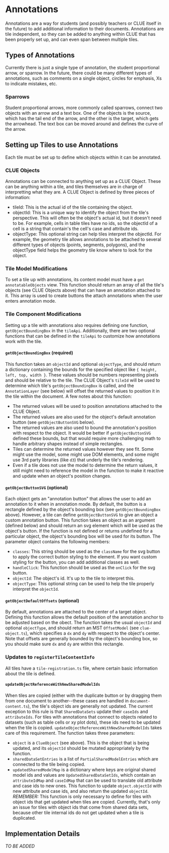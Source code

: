 # Annotations
Annotations are a way for students (and possibly teachers or CLUE itself in the future) to add additional information to their documents. Annotations are tile independent, so they can be added to anything within CLUE that has been properly set up, and can even span between multiple tiles.

## Types of Annotations
Currently there is just a single type of annotation, the student proportional arrow, or sparrow. In the future, there could be many different types of annotations, such as comments on a single object, circles for emphasis, Xs to indicate mistakes, etc.

### Sparrows
Student proportional arrows, more commonly called sparrows, connect two objects with an arrow and a text box. One of the objects is the source, which has the tail end of the arrow, and the other is the target, which gets the arrowhead. The text box can be moved around and defines the curve of the arrow.

## Setting up Tiles to use Annotations
Each tile must be set up to define which objects within it can be annotated.

### CLUE Objects
Annotations can be connected to anything set up as a CLUE Object. These can be anything within a tile, and tiles themselves are in charge of interpretting what they are. A CLUE Object is defined by three pieces of information:
- tileId: This is the actual id of the tile containing the object.
- objectId: This is a unique way to identify the object from the tile's perspective. This will often be the object's actual id, but it doesn't need to be. For example, cells in table tiles have no ids, so the objectId of a cell is a string that contain's the cell's case and attribute ids.
- objectType: This optional string can help tiles interpret the objectId. For example, the geometry tile allows annotations to be attached to several different types of objects (points, segments, polygons), and the objectType field helps the geometry tile know where to look for the object.

### Tile Model Modifications
To set a tile up with annotations, its content model must have a `get annotatableObjects` view. This function should return an array of all the tile's objects (see CLUE Objects above) that can have an annotation attached to it. This array is used to create buttons the attach annotations when the user enters annotation mode.

### Tile Component Modifications
Setting up a tile with annotations also requires defining one function, `getObjectBoundingBox` in the `tileApi`. Additionally, there are two optional functions that can be defined in the `tileApi` to customize how annotations work with the tile.

#### `getObjectBoundingBox` (required)
This function takes an `objectId` and optional `objectType`, and should return a dictionary containing the bounds for the specified object like `{ height, left, top, width }`. These values should be numbers representing pixels and should be relative to the tile. The CLUE Object's `tileId` will be used to determine which tile's `getObjectBoundingBox` is called, and the `AnnotationLayer` (see below) will offset the returned values to position it in the tile within the document. A few notes about this function:
- The returned values will be used to position annotations attached to the CLUE Object.
- The returned values are also used for the object's default annotation button (see `getObjectButtonSVG` below).
- The returned values are also used to bound the annotation's position with respect to the object. It would be better if `getObjectButtonSVG` defined these bounds, but that would require more challenging math to handle arbitrary shapes instead of simple rectangles.
- Tiles can determine the returned values however they see fit. Some might use the model, some might use DOM elements, and some might use 3rd party libraries (like `d3`) that underly the tile's rendering.
- Even if a tile does not use the model to determine the return values, it still might need to reference the model in the function to make it reactive and update when an object's position changes.

#### `getObjectButtonSVG` (optional)
Each object gets an "annotation button" that allows the user to add an annotation to it when in annotation mode. By default, the button is a rectangle defined by the object's bounding box (see `getObjectBoundingBox` above). However, a tile can define `getObjectButtonSVG` to give an object a custom annotation button. This function takes an object as an argument (defined below) and should return an svg element which will be used as the object's button. If the function is not defined or returns undefined for a particular object, the object's bounding box will be used for its button. The parameter object contains the following members:
- `classes`: This string should be used as the `className` for the svg button to apply the correct button styling to the element. If you want custom styling for the button, you can add additional classes as well.
- `handleClick`: This function should be used as the `onClick` for the svg button.
- `objectId`: The object's id. It's up to the tile to interpret this.
- `objectType`: This optional string can be used to help the tile properly interpret the `objectId`.

#### `getObjectDefaultOffsets` (optional)
By default, annotations are attached to the center of a target object. Defining this function allows the default position of the annotation anchor to be adjusted based on the obect. The function takes the usual `objectId` and optional `objectType`, and should return an MST `OffsetModel` (see `clue-object.ts`), which specifies a `dx` and `dy` with respect to the object's center. Note that offsets are generally bounded by the object's bounding box, so you should make sure `dx` and `dy` are within this rectangle.

### Updates to `registerTileContentInfo`
All tiles have a `tile-registration.ts` file, where certain basic information about the tile is defined.

#### `updateObjectReferenceWithNewSharedModelIds`
When tiles are copied (either with the duplicate button or by dragging them from one document to another--these cases are handled in `document-content.ts`), the tile's object ids are generally not updated. The current exception to this rule is that `SharedDataSets` update their `caseIds` and `attributeIds`. For tiles with annotations that connect to objects related to datasets (such as table cells or xy plot dots), these ids need to be updated when the tile is copied. `updateObjectReferenceWithNewSharedModelIds` takes care of this requirement. The function takes three parameters:
- `object` is a `ClueObject` (see above). This is the object that is being updated, and its `objectId` should be mutated appropriately by the function.
- `sharedDataSetEntries` is a list of `PartialSharedModelEntries` which are connected to the tile being copied.
- `updatedSharedModelMap` is a dictionary where keys are original shared model ids and values are `UpdatedSharedDataSetIds`, which contain an `attributeIdMap` and `caseIdMap` that can be used to translate old attribute and case ids to new ones.
This function to update `object.objectId` with new attribute and case ids, and also return the updated `objectId`.
_REMEMBER:_ This function is only necessary to define for tiles with object ids that get updated when tiles are copied. Currently, that's only an issue for tiles with object ids that come from shared data sets, because other tile internal ids do not get updated when a tile is duplicated.

## Implementation Details
_TO BE ADDED_
